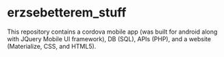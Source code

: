 # erzsebetterem_stuff
This repository contains a cordova mobile app (was built for android along with JQuery Mobile UI framework), DB (SQL), APIs (PHP), and a website (Materialize, CSS, and HTML5).
